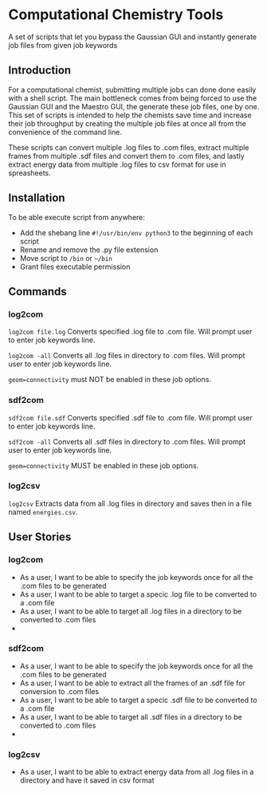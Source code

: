 # Computational Chemistry Tools

A set of scripts that let you bypass the Gaussian GUI and instantly generate job files from given job keywords

## Introduction

For a computational chemist, submitting multiple jobs can done done easily with a shell script. The main bottleneck comes from being forced to use the Gaussian GUI and the Maestro GUI, the generate these job files, one by one. This set of scripts is intended to help the chemists save time and increase their job throughput by creating the multiple job files at once all from the convenience of the command line.

These scripts can convert multiple .log files to .com files, extract multiple frames from multiple .sdf files and convert them to .com files, and lastly extract energy data from multiple .log files to csv format for use in spreasheets. 

## Installation

To be able execute script from anywhere:
 - Add the shebang line `#!/usr/bin/env python3` to the beginning of each script
 - Rename and remove the .py file extension
 - Move script to `/bin` or `~/bin`
 - Grant files executable permission

## Commands

### log2com
`log2com file.log` Converts specified .log file to .com file. Will prompt user to enter job keywords line.

`log2com -all` Converts all .log files in directory to .com files. Will prompt user to enter job keywords line.

`geom=connectivity` must NOT be enabled in these job options.

### sdf2com
`sdf2com file.sdf` Converts specified .sdf file to .com file. Will prompt user to enter job keywords line.

`sdf2com -all` Converts all .sdf files in directory to .com files. Will prompt user to enter job keywords line.

`geom=connectivity` MUST be enabled in these job options.

### log2csv
`log2csv` Extracts data from all .log files in directory and saves then in a file named `energies.csv`.

## User Stories
### log2com
- As a user, I want to be able to specify the job keywords once for all the .com files to be generated
- As a user, I want to be able to target a specic .log file to be converted to a .com file
- As a user, I want to be able to target all .log files in a directory to be converted to .com files
- 
### sdf2com
- As a user, I want to be able to specify the job keywords once for all the .com files to be generated
- As a user, I want to be able to extract all the frames of an .sdf file for conversion to .com files
- As a user, I want to be able to target a specic .sdf file to be converted to a .com file
- As a user, I want to be able to target all .sdf files in a directory to be converted to .com files
- 
### log2csv
- As a user, I want to be able to extract energy data from all .log files in a directory and have it saved in csv format
